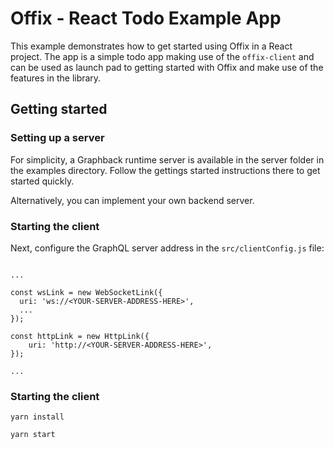 # Offix - React Todo Example App

This example demonstrates how to get started using Offix in a React project. The app is a simple
todo app making use of the `offix-client` and can be used as launch pad to getting started
with Offix and make use of the features in the library.

## Getting started

### Setting up a server

For simplicity, a Graphback runtime server is available in the server folder in the examples directory. Follow the gettings started instructions there to get started quickly.

Alternatively, you can implement your own backend server.

### Starting the client

Next, configure the GraphQL server address in the `src/clientConfig.js` file:

```

...

const wsLink = new WebSocketLink({
  uri: 'ws://<YOUR-SERVER-ADDRESS-HERE>',
  ...
});

const httpLink = new HttpLink({
    uri: 'http://<YOUR-SERVER-ADDRESS-HERE>', 
});

...

```

### Starting the client

```
yarn install
```

```
yarn start
```